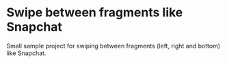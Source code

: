 # Swipe between fragments like Snapchat
Small sample project for swiping between fragments (left, right and bottom) like Snapchat.